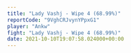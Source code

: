```yaml
---
title: "Lady Vashj - Wipe 4 (68.99%)"
reportCode: "9VghCRJvynYPpxG1"
player: "Ankw"
fight: "Lady Vashj - Wipe 4 (68.99%)"
date: 2021-10-10T19:07:58.024000+00:00
---
```

